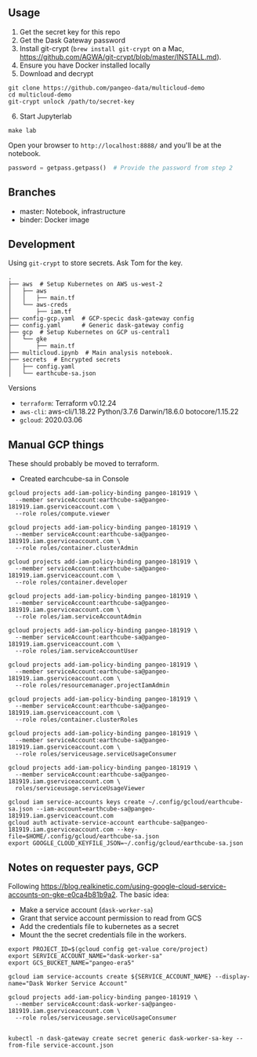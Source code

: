 ## Usage

1. Get the secret key for this repo
2. Get the Dask Gateway password
3. Install git-crypt (`brew install git-crypt` on a Mac, https://github.com/AGWA/git-crypt/blob/master/INSTALL.md).
4. Ensure you have Docker installed locally
5. Download and decrypt

```
git clone https://github.com/pangeo-data/multicloud-demo
cd multicloud-demo
git-crypt unlock /path/to/secret-key
```

6. Start Jupyterlab

```
make lab
```

Open your browser to `http://localhost:8888/` and you'll be at the notebook.



```python
password = getpass.getpass()  # Provide the password from step 2
```

## Branches

* master: Notebook, infrastructure
* binder: Docker image

## Development

Using `git-crypt` to store secrets. Ask Tom for the key.

```
.
├── aws  # Setup Kubernetes on AWS us-west-2
│   ├── aws
│   │   ├── main.tf
│   └── aws-creds
│       ├── iam.tf
├── config-gcp.yaml  # GCP-specic dask-gateway config
├── config.yaml      # Generic dask-gateway config
├── gcp  # Setup Kubernetes on GCP us-central1
│   └── gke
│       ├── main.tf
├── multicloud.ipynb  # Main analysis notebook.
├── secrets  # Encrypted secrets
│   ├── config.yaml
│   └── earthcube-sa.json
```


Versions

* `terraform`: Terraform v0.12.24
* `aws-cli`: aws-cli/1.18.22 Python/3.7.6 Darwin/18.6.0 botocore/1.15.22
* `gcloud`: 2020.03.06


## Manual GCP things

These should probably be moved to terraform.

* Created earchcube-sa in Console

```
gcloud projects add-iam-policy-binding pangeo-181919 \
  --member serviceAccount:earthcube-sa@pangeo-181919.iam.gserviceaccount.com \
  --role roles/compute.viewer

gcloud projects add-iam-policy-binding pangeo-181919 \
  --member serviceAccount:earthcube-sa@pangeo-181919.iam.gserviceaccount.com \
  --role roles/container.clusterAdmin

gcloud projects add-iam-policy-binding pangeo-181919 \
  --member serviceAccount:earthcube-sa@pangeo-181919.iam.gserviceaccount.com \
  --role roles/container.developer

gcloud projects add-iam-policy-binding pangeo-181919 \
  --member serviceAccount:earthcube-sa@pangeo-181919.iam.gserviceaccount.com \
  --role roles/iam.serviceAccountAdmin

gcloud projects add-iam-policy-binding pangeo-181919 \
  --member serviceAccount:earthcube-sa@pangeo-181919.iam.gserviceaccount.com \
  --role roles/iam.serviceAccountUser

gcloud projects add-iam-policy-binding pangeo-181919 \
  --member serviceAccount:earthcube-sa@pangeo-181919.iam.gserviceaccount.com \
  --role roles/resourcemanager.projectIamAdmin

gcloud projects add-iam-policy-binding pangeo-181919 \
  --member serviceAccount:earthcube-sa@pangeo-181919.iam.gserviceaccount.com \
  --role roles/container.clusterRoles

gcloud projects add-iam-policy-binding pangeo-181919 \
  --member serviceAccount:earthcube-sa@pangeo-181919.iam.gserviceaccount.com \
  --role roles/serviceusage.serviceUsageConsumer

gcloud projects add-iam-policy-binding pangeo-181919 \
  --member serviceAccount:earthcube-sa@pangeo-181919.iam.gserviceaccount.com \
  roles/serviceusage.serviceUsageViewer

gcloud iam service-accounts keys create ~/.config/gcloud/earthcube-sa.json --iam-account=earthcube-sa@pangeo-181919.iam.gserviceaccount.com
gcloud auth activate-service-account earthcube-sa@pangeo-181919.iam.gserviceaccount.com --key-file=$HOME/.config/gcloud/earthcube-sa.json
export GOOGLE_CLOUD_KEYFILE_JSON=~/.config/gcloud/earthcube-sa.json
```

## Notes on requester pays, GCP

Following https://blog.realkinetic.com/using-google-cloud-service-accounts-on-gke-e0ca4b81b9a2.
The basic idea:

* Make a service account (`dask-worker-sa`)
* Grant that service account permission to read from GCS
* Add the credentials file to kubernetes as a secret
* Mount the the secret credentials file in the workers.


```
export PROJECT_ID=$(gcloud config get-value core/project)
export SERVICE_ACCOUNT_NAME="dask-worker-sa"
export GCS_BUCKET_NAME="pangeo-era5"

gcloud iam service-accounts create ${SERVICE_ACCOUNT_NAME} --display-name="Dask Worker Service Account"

gcloud projects add-iam-policy-binding pangeo-181919 \
  --member serviceAccount:dask-worker-sa@pangeo-181919.iam.gserviceaccount.com \
  --role roles/serviceusage.serviceUsageConsumer


kubectl -n dask-gateway create secret generic dask-worker-sa-key --from-file service-account.json
```
